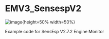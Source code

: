 # EMV3_SensespV2

![image](https://github.com/user-attachments/assets/8523d30d-3f78-414c-9345-2c325a261c58){height=50% width=50%}

Example code for SensEsp V2.7.2 Engine Monitor
